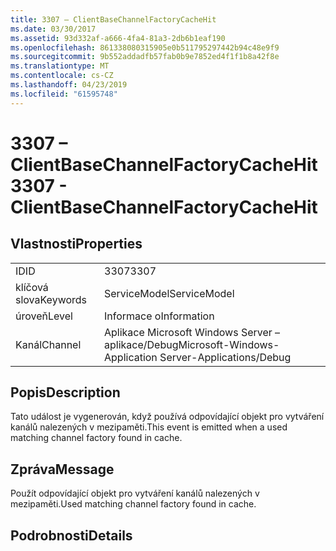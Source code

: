 ```yaml
---
title: 3307 – ClientBaseChannelFactoryCacheHit
ms.date: 03/30/2017
ms.assetid: 93d332af-a666-4fa4-81a3-2db6b1eaf190
ms.openlocfilehash: 861338080315905e0b511795297442b94c48e9f9
ms.sourcegitcommit: 9b552addadfb57fab0b9e7852ed4f1f1b8a42f8e
ms.translationtype: MT
ms.contentlocale: cs-CZ
ms.lasthandoff: 04/23/2019
ms.locfileid: "61595748"
---
```

# <a name="3307---clientbasechannelfactorycachehit"></a><span data-ttu-id="136e4-102">3307 – ClientBaseChannelFactoryCacheHit</span><span class="sxs-lookup"><span data-stu-id="136e4-102">3307 - ClientBaseChannelFactoryCacheHit</span></span>
## <a name="properties"></a><span data-ttu-id="136e4-103">Vlastnosti</span><span class="sxs-lookup"><span data-stu-id="136e4-103">Properties</span></span>  
  
|||  
|-|-|  
|<span data-ttu-id="136e4-104">ID</span><span class="sxs-lookup"><span data-stu-id="136e4-104">ID</span></span>|<span data-ttu-id="136e4-105">3307</span><span class="sxs-lookup"><span data-stu-id="136e4-105">3307</span></span>|  
|<span data-ttu-id="136e4-106">klíčová slova</span><span class="sxs-lookup"><span data-stu-id="136e4-106">Keywords</span></span>|<span data-ttu-id="136e4-107">ServiceModel</span><span class="sxs-lookup"><span data-stu-id="136e4-107">ServiceModel</span></span>|  
|<span data-ttu-id="136e4-108">úroveň</span><span class="sxs-lookup"><span data-stu-id="136e4-108">Level</span></span>|<span data-ttu-id="136e4-109">Informace o</span><span class="sxs-lookup"><span data-stu-id="136e4-109">Information</span></span>|  
|<span data-ttu-id="136e4-110">Kanál</span><span class="sxs-lookup"><span data-stu-id="136e4-110">Channel</span></span>|<span data-ttu-id="136e4-111">Aplikace Microsoft Windows Server – aplikace/Debug</span><span class="sxs-lookup"><span data-stu-id="136e4-111">Microsoft-Windows-Application Server-Applications/Debug</span></span>|  
  
## <a name="description"></a><span data-ttu-id="136e4-112">Popis</span><span class="sxs-lookup"><span data-stu-id="136e4-112">Description</span></span>  
 <span data-ttu-id="136e4-113">Tato událost je vygenerován, když používá odpovídající objekt pro vytváření kanálů nalezených v mezipaměti.</span><span class="sxs-lookup"><span data-stu-id="136e4-113">This event is emitted when a used matching channel factory found in cache.</span></span>  
  
## <a name="message"></a><span data-ttu-id="136e4-114">Zpráva</span><span class="sxs-lookup"><span data-stu-id="136e4-114">Message</span></span>  
 <span data-ttu-id="136e4-115">Použít odpovídající objekt pro vytváření kanálů nalezených v mezipaměti.</span><span class="sxs-lookup"><span data-stu-id="136e4-115">Used matching channel factory found in cache.</span></span>  
  
## <a name="details"></a><span data-ttu-id="136e4-116">Podrobnosti</span><span class="sxs-lookup"><span data-stu-id="136e4-116">Details</span></span>
